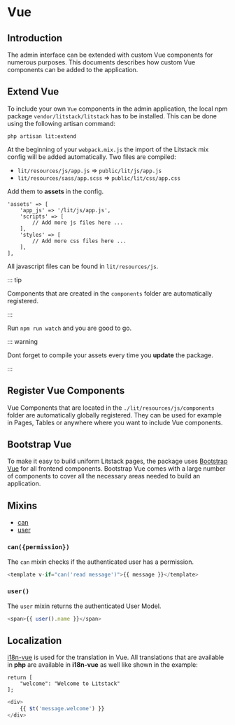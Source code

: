 # Vue

## Introduction

The admin interface can be extended with custom Vue components for numerous
purposes. This documents describes how custom Vue components can be added to the
application.

## Extend Vue

To include your own `Vue` components in the admin application, the local npm
package `vendor/litstack/litstack` has to be installed. This can be done using
the following artisan command:

```shell
php artisan lit:extend
```

At the beginning of your `webpack.mix.js` the import of the Litstack mix config
will be added automatically. Two files are compiled:

-   `lit/resources/js/app.js` => `public/lit/js/app.js`
-   `lit/resources/sass/app.scss` => `public/lit/css/app.css`

Add them to **assets** in the config.

```php{config/lit.php}
'assets' => [
    'app_js' => '/lit/js/app.js',
    'scripts' => [
        // Add more js files here ...
    ],
    'styles' => [
        // Add more css files here ...
    ],
],
```

All javascript files can be found in `lit/resources/js`.

::: tip

Components that are created in the `components` folder are automatically
registered.

:::

Run `npm run watch` and you are good to go.

::: warning

Dont forget to compile your assets every time you **update** the package.

:::

## Register Vue Components

Vue Components that are located in the `./lit/resources/js/components` folder
are automatically globally registered. They can be used for example in Pages,
Tables or anywhere where you want to include Vue components.

## Bootstrap Vue

To make it easy to build uniform Litstack pages, the package uses
[Bootstrap Vue](https://bootstrap-vue.org/docs/components) for all frontend
components. Bootstrap Vue comes with a large number of components to cover all
the necessary areas needed to build an application.

## Mixins

-   [can](#mixin-can)
-   [user](#mixin-user)

<a name="mixin-can"></a>

### `can({permission})`

The `can` mixin checks if the authenticated user has a permission.

```js
<template v-if="can('read message')">{{ message }}</template>
```

<a name="mixin-user"></a>

### `user()`

The `user` mixin returns the authenticated User Model.

```js
<span>{{ user().name }}</span>
```

## Localization

[i18n-vue](https://kazupon.github.io/vue-i18n/docs/formatting.html) is used for
the translation in Vue. All translations that are available in **php** are
available in **i18n-vue** as well like shown in the example:

```php{lit/resources/lang/en/message.php}
return [
    "welcome": "Welcome to Litstack"
];
```

```javascript
<div>
    {{ $t('message.welcome') }}
</div>
```
